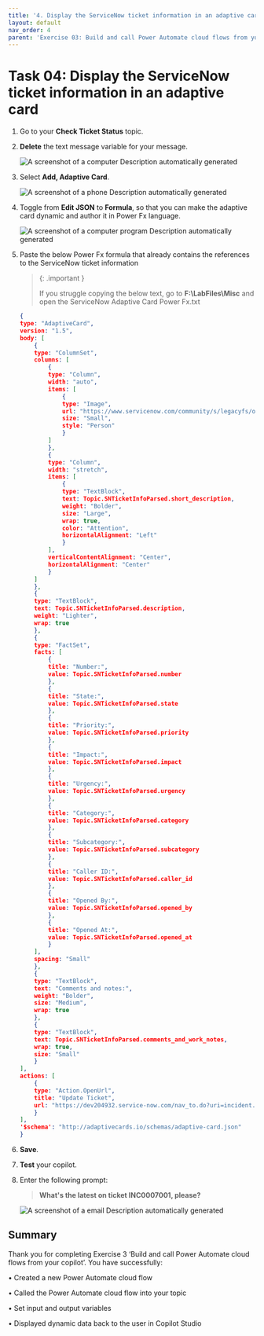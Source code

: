 ```yaml
---
title: '4. Display the ServiceNow ticket information in an adaptive card'
layout: default
nav_order: 4
parent: 'Exercise 03: Build and call Power Automate cloud flows from your Copilot'
---
```


# Task 04: Display the ServiceNow ticket information in an adaptive card

1.	Go to your **Check Ticket Status** topic.

3.	**Delete** the text message variable for your message.

 	![A screenshot of a computer Description automatically generated](../../media/d23333e3396c0448ae88f87f42b7ab83.png)

4.	Select **Add, Adaptive Card**.

 	![A screenshot of a phone Description automatically generated](../../media/ca7a0566c7f722bdeb5be1ee79dc0ef2.png)

5.	Toggle from **Edit JSON** to **Formula**, so that you can make the adaptive card dynamic and author it in Power Fx language.

 	![A screenshot of a computer program Description automatically generated](../../media/24c643fc80402063b83f75273532471c.png)

6.	Paste the below Power Fx formula that already contains the references to the ServiceNow ticket information

       >{: .important }
       >
       >If you struggle copying the below text, go to **F:\LabFiles\Misc** and open the ServiceNow Adaptive Card Power Fx.txt

	```json
	{
	type: "AdaptiveCard",
	version: "1.5",
	body: [
		{
		type: "ColumnSet",
		columns: [
			{
			type: "Column",
			width: "auto",
			items: [
				{
				type: "Image",
				url: "https://www.servicenow.com/community/s/legacyfs/online/avatars_servicenow/1f66cb9fdb3ee3c0107d5583ca961942.jpg",
				size: "Small",
				style: "Person"
				}
			]
			},
			{
			type: "Column",
			width: "stretch",
			items: [
				{
				type: "TextBlock",
				text: Topic.SNTicketInfoParsed.short_description,
				weight: "Bolder",
				size: "Large",
				wrap: true,
				color: "Attention",
				horizontalAlignment: "Left"
				}
			],
			verticalContentAlignment: "Center",
			horizontalAlignment: "Center"
			}
		]
		},
		{
		type: "TextBlock",
		text: Topic.SNTicketInfoParsed.description,
		weight: "Lighter",
		wrap: true
		},
		{
		type: "FactSet",
		facts: [
			{
			title: "Number:",
			value: Topic.SNTicketInfoParsed.number
			},
			{
			title: "State:",
			value: Topic.SNTicketInfoParsed.state
			},
			{
			title: "Priority:",
			value: Topic.SNTicketInfoParsed.priority
			},
			{
			title: "Impact:",
			value: Topic.SNTicketInfoParsed.impact
			},
			{
			title: "Urgency:",
			value: Topic.SNTicketInfoParsed.urgency
			},
			{
			title: "Category:",
			value: Topic.SNTicketInfoParsed.category
			},
			{
			title: "Subcategory:",
			value: Topic.SNTicketInfoParsed.subcategory
			},
			{
			title: "Caller ID:",
			value: Topic.SNTicketInfoParsed.caller_id
			},
			{
			title: "Opened By:",
			value: Topic.SNTicketInfoParsed.opened_by
			},
			{
			title: "Opened At:",
			value: Topic.SNTicketInfoParsed.opened_at
			}
		],
		spacing: "Small"
		},
		{
		type: "TextBlock",
		text: "Comments and notes:",
		weight: "Bolder",
		size: "Medium",
		wrap: true
		},
		{
		type: "TextBlock",
		text: Topic.SNTicketInfoParsed.comments_and_work_notes,
		wrap: true,
		size: "Small"
		}
	],
	actions: [
		{
		type: "Action.OpenUrl",
		title: "Update Ticket",
		url: "https://dev204932.service-now.com/nav_to.do?uri=incident.do?sys_id=" & Topic.SNTicketInfoParsed.sys_id & "%26sysparm_view=ess"
		}
	],
	'$schema': "http://adaptivecards.io/schemas/adaptive-card.json"
	}

	```

1.	**Save**.


2.	**Test** your copilot.

2. Enter the following prompt:

	>**What's the latest on ticket INC0007001, please?**

    ![A screenshot of a email Description automatically generated](../../media/82509ff758ca3928f1804ca747ca2925.png)

## Summary

Thank you for completing Exercise 3 ‘Build and call Power Automate cloud flows from your copilot’. You have successfully:

•	Created a new Power Automate cloud flow

•	Called the Power Automate cloud flow into your topic

•	Set input and output variables

•	Displayed dynamic data back to the user in Copilot Studio

